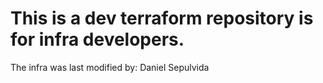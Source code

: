 # This is a dev terraform repository is for infra developers.
The infra was last modified by: Daniel Sepulvida